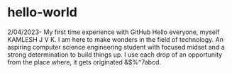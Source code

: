 # hello-world
2/04/2023- My first time experience with GitHub
Hello everyone, myself KAMLESH J V K.
I am here to make wonders in the field of technology. An aspiring computer science engineering student with focused midset and a strong determination to build things up.
I use each drop of an opportunity from the place where, it gets originated &$%^7abcd.
